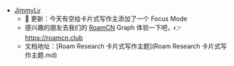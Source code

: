 - [JimmyLv](JimmyLv.md)
    - 👀 更新：今天有空给卡片式写作主添加了一个 Focus Mode
    - 感兴趣的朋友去我们的 [RoamCN](RoamCN.md) Graph 体验一下吧，👉 https://roamcn.club
    - 文档地址：[Roam Research 卡片式写作主题](Roam Research 卡片式写作主题.md)
